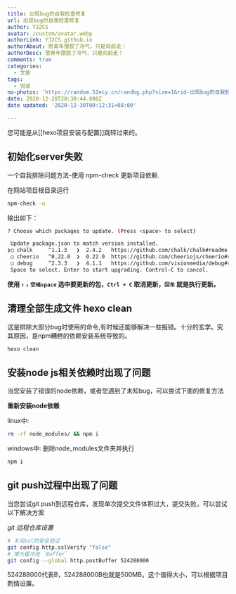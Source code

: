 ```yaml
---
title: 出现bug的自我检查修复
url: 出现bug的自我检查修复
author: YJ2CS
avatar: /custom/avatar.webp
authorLink: YJ2CS.github.io
authorAbout: 愿青年摆脱了冷气，只是向前走！
authorDesc: 愿青年摆脱了冷气，只是向前走！
comments: true
categories:
  - 文章
tags:
  - 悦读
no-photos: 'https://random.52ecy.cn/randbg.php?size=1&rid-出现bug的自我检查修复'
date: 2020-12-28T20:38:44.000Z
date updated: '2020-12-30T00:12:31+08:00'

---
```


您可能是从[[hexo项目安装与配置]]跳转过来的。

## 初始化server失败

一个自我排除问题方法-使用 npm-check 更新项目依赖.

在网站项目根目录运行

```bash
npm-check -u
```

输出如下：

```bash
? Choose which packages to update. (Press <space> to select)

 Update package.json to match version installed.
❯◯ chalk     ^1.1.3   ❯  2.4.2   https://github.com/chalk/chalk#readme
 ◯ cheerio   ^0.22.0  ❯  0.22.0  https://github.com/cheeriojs/cheerio#readme
 ◯ debug     ^2.3.3   ❯  4.1.1   https://github.com/visionmedia/debug#readme
 Space to select. Enter to start upgrading. Control-C to cancel.

```

**使用 `↑` `↓` `空格space` 选中要更新的包，`Ctrl + C` 取消更新，`回车` 就是执行更新。**

## 清理全部生成文件 hexo clean

这是排除大部分bug时使用的命令,有时候还能够解决一些报错。十分的玄学。究其原因，是npm糟糕的依赖安装系统导致的。

```bash
hexo clean
```

## 安装node js相关依赖时出现了问题

当您安装了错误的node依赖，或者您遇到了未知bug，可以尝试下面的修复方法

**重新安装node依赖**

linux中:

```bash
rm -rf node_modules/ && npm i
```

windows中:
删除node_modules文件夹并执行

```bash
npm i
```

## git push过程中出现了问题

当您尝试git push到远程仓库，发现单次提交文件体积过大，提交失败，可以尝试以下解决方案

_git 远程仓库设置_

```bash
# 关闭ssl的安全验证
git config http.sslVerify "false"
# 增大缓冲池 `Buffer`
git config --global http.postBuffer 524288000
```

524288000代表B，524288000B也就是500MB。这个值得大小，可以根据项目酌情设置。
